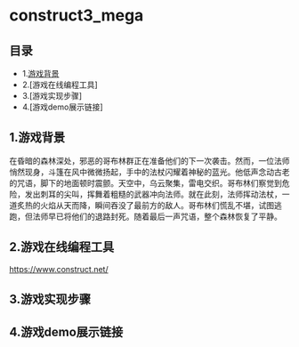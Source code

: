 # construct3_mega

## 目录
- 1.[游戏背景]()
- 2.[游戏在线编程工具]
- 3.[游戏实现步骤]
- 4.[游戏demo展示链接]

## 1.游戏背景
在昏暗的森林深处，邪恶的哥布林群正在准备他们的下一次袭击。然而，一位法师悄然现身，斗篷在风中微微扬起，手中的法杖闪耀着神秘的蓝光。他低声念动古老的咒语，脚下的地面顿时震颤。天空中，乌云聚集，雷电交织。哥布林们察觉到危险，发出刺耳的尖叫，挥舞着粗糙的武器冲向法师。就在此刻，法师挥动法杖，一道炙热的火焰从天而降，瞬间吞没了最前方的敌人。哥布林们慌乱不堪，试图逃跑，但法师早已将他们的退路封死。随着最后一声咒语，整个森林恢复了平静。

## 2.游戏在线编程工具
https://www.construct.net/

## 3.游戏实现步骤


## 4.游戏demo展示链接
